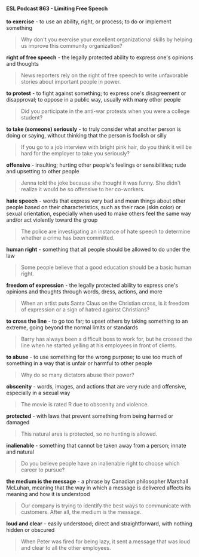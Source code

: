 #### ESL Podcast 863 - Limiting Free Speech

**to exercise** - to use an ability, right, or process; to do or implement something

> Why don't you exercise your excellent organizational skills by helping us
improve this community organization?

**right of free speech** - the legally protected ability to express one's opinions and
thoughts

> News reporters rely on the right of free speech to write unfavorable stories
about important people in power.

**to protest** - to fight against something; to express one's disagreement or
disapproval; to oppose in a public way, usually with many other people

> Did you participate in the anti-war protests when you were a college student?

**to take (someone) seriously** - to truly consider what another person is doing or
saying, without thinking that the person is foolish or silly

> If you go to a job interview with bright pink hair, do you think it will be hard for
the employer to take you seriously?

**offensive** - insulting; hurting other people's feelings or sensibilities; rude and
upsetting to other people

> Jenna told the joke because she thought it was funny. She didn't realize it
would be so offensive to her co-workers.

**hate speech** - words that express very bad and mean things about other people
based on their characteristics, such as their race (skin color) or sexual
orientation, especially when used to make others feel the same way and/or act
violently toward the group

> The police are investigating an instance of hate speech to determine whether a
crime has been committed.

**human right** - something that all people should be allowed to do under the law

> Some people believe that a good education should be a basic human right.

**freedom of expression** - the legally protected ability to express one's opinions
and thoughts through words, dress, actions, and more

> When an artist puts Santa Claus on the Christian cross, is it freedom of
expression or a sign of hatred against Christians?

**to cross the line** - to go too far; to upset others by taking something to an
extreme, going beyond the normal limits or standards

> Barry has always been a difficult boss to work for, but he crossed the line when
he started yelling at his employees in front of clients.

**to abuse** - to use something for the wrong purpose; to use too much of
something in a way that is unfair or harmful to other people

> Why do so many dictators abuse their power?

**obscenity** - words, images, and actions that are very rude and offensive,
especially in a sexual way

> The movie is rated R due to obscenity and violence.

**protected** - with laws that prevent something from being harmed or damaged

> This natural area is protected, so no hunting is allowed.

**inalienable** - something that cannot be taken away from a person; innate and
natural

> Do you believe people have an inalienable right to choose which career to
pursue?

**the medium is the message** - a phrase by Canadian philosopher Marshall
McLuhan, meaning that the way in which a message is delivered affects its
meaning and how it is understood

> Our company is trying to identify the best ways to communicate with customers.
After all, the medium is the message.

**loud and clear** - easily understood; direct and straightforward, with nothing
hidden or obscured

> When Peter was fired for being lazy, it sent a message that was loud and clear
to all the other employees.


